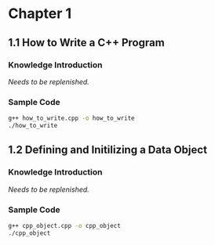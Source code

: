 # Chapter 1

## 1.1 How to Write a C++ Program

### Knowledge Introduction

*Needs to be replenished.*

### Sample Code

```bash
g++ how_to_write.cpp -o how_to_write
./how_to_write
```

## 1.2 Defining and Initilizing a Data Object

### Knowledge Introduction

*Needs to be replenished.*

### Sample Code

```bash
g++ cpp_object.cpp -o cpp_object
./cpp_object
```

